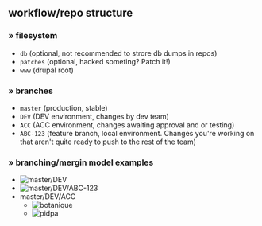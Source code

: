 ## workflow/repo structure

### » filesystem

- `db` (optional, not recommended to strore db dumps in repos)
- `patches` (optional, hacked someting? Patch it!)
- `www` (drupal root)

### » branches

- `master` (production, stable)
- `DEV` (DEV environment, changes by dev team)
- `ACC` (ACC environment, changes awaiting approval and or testing)
- `ABC-123` (feature branch, local environment. Changes you're working on that aren't quite ready to push to the rest of the team)

### » branching/mergin model examples

- ![master/DEV](http://nvie.com/img/2009/12/bm002.png)
- ![master/DEV/ABC-123](http://www.intellimentsec.com/wp-content/uploads/2012/12/Branches.png)
- master/DEV/ACC
  - ![botanique](http://d.pr/i/BH0L)
  - ![pidpa](http://d.pr/i/7yZl)

